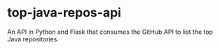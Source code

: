 # top-java-repos-api
An API in Python and Flask that consumes the GitHub API to list the top Java repositories.
